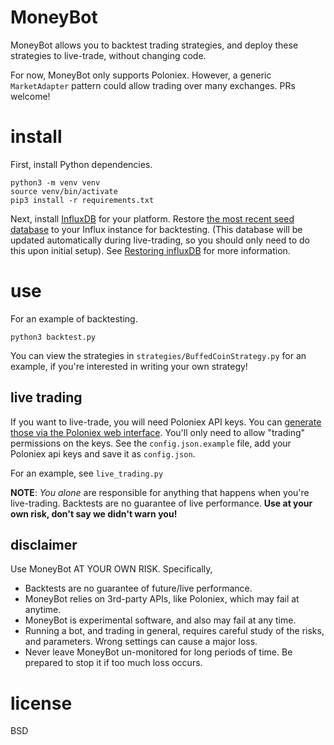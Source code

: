# MoneyBot

MoneyBot allows you to backtest trading strategies, and deploy these strategies to live-trade, without changing code.

For now, MoneyBot only supports Poloniex. However, a generic `MarketAdapter` pattern could allow trading over many exchanges. PRs welcome!

# install

First, install Python dependencies.

```
python3 -m venv venv
source venv/bin/activate
pip3 install -r requirements.txt
```

Next, install [InfluxDB](https://infuxdata.com) for your platform.
Restore [the most recent seed database](https://github.com/elsehow/moneybot/releases/tag/database) to your Influx instance for backtesting.
(This database will be updated automatically during live-trading, so you should only need to do this upon initial setup).
See [Restoring influxDB](https://docs.influxdata.com/influxdb/v1.2/administration/backup_and_restore/#restore) for more information.

# use

For an example of backtesting.

    python3 backtest.py

You can view the strategies in `strategies/BuffedCoinStrategy.py` for an example, if you're interested in writing your own strategy!

## live trading

If you want to live-trade, 
you will need Poloniex API keys. You can [generate those via the Poloniex web interface](https://www.youtube.com/watch?v=OScIbgXZoW0).
You'll only need to allow "trading" permissions on the keys.
See the `config.json.example` file, add your Poloniex api keys and save it as `config.json`.

For an example, see `live_trading.py`

**NOTE**: *You alone* are responsible for anything that happens when you're live-trading. Backtests are no guarantee of live performance. **Use at your own risk, don't say we didn't warn you!**

## disclaimer

Use MoneyBot AT YOUR OWN RISK. Specifically, 

- Backtests are no guarantee of future/live performance. 
- MoneyBot relies on 3rd-party APIs, like Poloniex, which may fail at anytime.
- MoneyBot is experimental software, and also may fail at any time.
- Running a bot, and trading in general, requires careful study of the risks, and parameters. Wrong settings can cause a major loss.
- Never leave MoneyBot un-monitored for long periods of time. Be prepared to stop it if too much loss occurs.


# license

BSD
